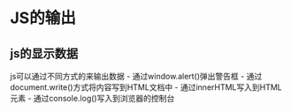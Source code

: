 # JS的输出
## js的显示数据
js可以通过不同方式的来输出数据
    - 通过window.alert()弹出警告框
    - 通过document.write()方式将内容写到HTML文档中
    - 通过innerHTML写入到HTML元素
    - 通过console.log()写入到浏览器的控制台